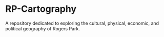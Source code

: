 # RP-Cartography
A repository dedicated to exploring the cultural, physical, economic, and political geography of Rogers Park.
